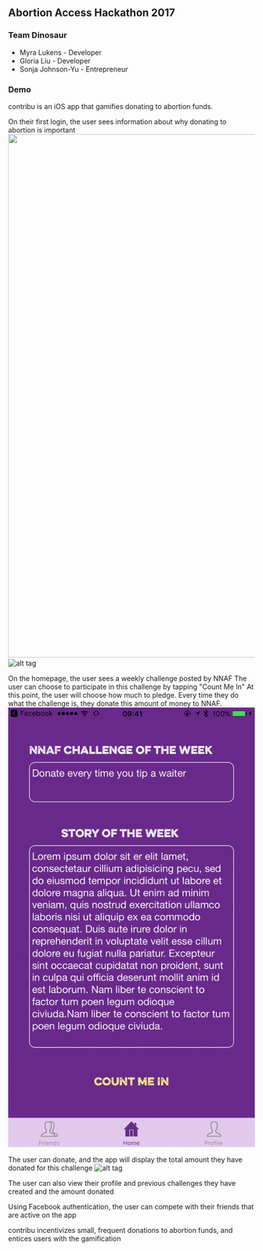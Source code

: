 ## Abortion Access Hackathon 2017
### Team Dinosaur

* Myra Lukens - Developer
* Gloria Liu - Developer
* Sonja Johnson-Yu - Entrepreneur

### Demo
contribu is an iOS app that gamifies donating to abortion funds.

On their first login, the user sees information about why donating to abortion is important
<img src="images/intro_screens.gif" width="600px" height="1067px" />
![alt tag](images/intro_screens.gif)

On the homepage, the user sees a weekly challenge posted by NNAF
The user can choose to participate in this challenge by tapping "Count Me In"
At this point, the user will choose how much to pledge. Every time they do what the challenge is, they donate this amount of money to NNAF.
![alt tag](images/start_challenge.gif)

The user can donate, and the app will display the total amount they have donated for this challenge
![alt tag](images/donate.gif)

The user can also view their profile and previous challenges they have created and the amount donated

Using Facebook authentication, the user can compete with their friends that are active on the app

contribu incentivizes small, frequent donations to abortion funds, and entices users with the gamification
